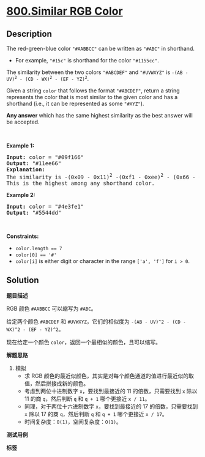 # [800.Similar RGB Color](https://leetcode.com/problems/similar-rgb-color/description/)

## Description

<p>The red-green-blue color <code>&quot;#AABBCC&quot;</code> can be written as <code>&quot;#ABC&quot;</code> in shorthand.</p>

<ul>
  <li>For example, <code>&quot;#15c&quot;</code> is shorthand for the color <code>&quot;#1155cc&quot;</code>.</li>
</ul>

<p>The similarity between the two colors <code>&quot;#ABCDEF&quot;</code> and <code>&quot;#UVWXYZ&quot;</code> is <code>-(AB - UV)<sup>2</sup> - (CD - WX)<sup>2</sup> - (EF - YZ)<sup>2</sup></code>.</p>

<p>Given a string <code>color</code> that follows the format <code>&quot;#ABCDEF&quot;</code>, return a string represents the color that is most similar to the given color and has a shorthand (i.e., it can be represented as some <code>&quot;#XYZ&quot;</code>).</p>

<p><strong>Any answer</strong> which has the same highest similarity as the best answer will be accepted.</p>

<p>&nbsp;</p>
<p><strong class="example">Example 1:</strong></p>

<pre>
<strong>Input:</strong> color = &quot;#09f166&quot;
<strong>Output:</strong> &quot;#11ee66&quot;
<strong>Explanation:</strong>
The similarity is -(0x09 - 0x11)<sup>2</sup> -(0xf1 - 0xee)<sup>2</sup> - (0x66 - 0x66)<sup>2</sup> = -64 -9 -0 = -73.
This is the highest among any shorthand color.
</pre>

<p><strong class="example">Example 2:</strong></p>

<pre>
<strong>Input:</strong> color = &quot;#4e3fe1&quot;
<strong>Output:</strong> &quot;#5544dd&quot;
</pre>

<p>&nbsp;</p>
<p><strong>Constraints:</strong></p>

<ul>
  <li><code>color.length == 7</code></li>
  <li><code>color[0] == &#39;#&#39;</code></li>
  <li><code>color[i]</code> is either digit or character in the range <code>[&#39;a&#39;, &#39;f&#39;]</code> for <code>i &gt; 0</code>.</li>
</ul>

## Solution

**题目描述**

RGB 颜色 `#AABBCC` 可以缩写为 `#ABC`。

给定两个颜色 `#ABCDEF` 和 `#UVWXYZ`，它们的相似度为 `-(AB - UV)^2 - (CD - WX)^2 - (EF - YZ)^2`。

现在给定一个颜色 `color`，返回一个最相似的颜色，且可以缩写。

**解题思路**

1. 模拟
   - 求 RGB 颜色的最近似颜色，其实是对每个颜色通道的值进行最近似的取值，然后拼接成新的颜色。
   - 考虑到两位十进制数字 `x`，要找到最接近的 11 的倍数，只需要找到 `x` 除以 11 的商 `q`，然后判断 `q` 和 `q + 1` 哪个更接近 `x / 11`。
   - 同理，对于两位十六进制数字 `x`，要找到最接近的 17 的倍数，只需要找到 `x` 除以 17 的商 `q`，然后判断 `q` 和 `q + 1` 哪个更接近 `x / 17`。
   - 时间复杂度：`O(1)`，空间复杂度：`O(1)`。

**测试用例**

**标签**
